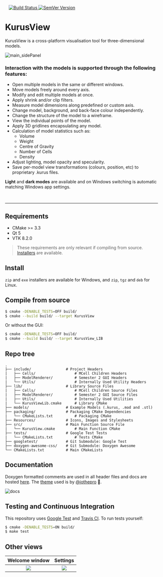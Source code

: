 <!--
[![Build Status](https://travis-ci.com/KurusView/2020_GROUP_21.svg?branch=master)](https://travis-ci.com/KurusView/2020_GROUP_21)
-->

<div align="left">
&nbsp;&nbsp;

  <!-- Build Status -->
  <a href="https://travis-ci.com/KurusView/2020_GROUP_21">
    <img src="https://travis-ci.com/KurusView/2020_GROUP_21.svg?branch=master"
      alt="Build Status" />
  </a>
  <!-- SemVer Version -->
  <a href="https://github.com/KurusView/2020_GROUP_21">
    <img src="https://img.shields.io/badge/Version-0.1.0-blue.svg"
      alt="SemVer Version" />
  </a>

</div>

# KurusView

KurusView is a cross-platform visualisation tool for three-dimensional models. 

![main_sidePanel](https://user-images.githubusercontent.com/38017709/118720858-6e15ed00-b82a-11eb-801c-28a2963f58e3.png)


### Interaction with the models is supported through the following features:

* Open multiple models in the same or different windows.
* Move models freely around every axis.
* Modify and edit multiple models at once.
* Apply shrink and/or clip filters.
* Measure model dimensions along predefined or custom axis.
* Change model, background, and back-face colour independently.
* Change the structure of the model to a wireframe.
* View the individual points of the model.
* Apply 3D gridlines encapsulating any model.
* Calculation of model statistics such as:
    -	Volume
    -	Weight
    -	Centre of Gravity
    -	Number of Cells
    -	Density
* Adjust lighting, model opacity and specularity.
* Save per-model view transformations (colours, position, etc) to proprietary .kurus files.

**Light** and **dark modes** are available and on Windows switching is automatic matching Windows app settings.


&nbsp;

---

## Requirements
- CMake >= 3.3
- Qt 5
- VTK 8.2.0

> These requirements are only relevant if compiling from source. [Installers](#Install) are available.

## Install
`zip` and `exe` installers are available for Windows, and `zip`, `tgz` and `deb` for Linux. 


## Compile from source
``` bash
$ cmake -DENABLE_TESTS=OFF build/
$ cmake --build build/ --target KurusView
```

Or without the GUI:
``` bash
$ cmake -DENABLE_TESTS=OFF build/
$ cmake --build build/ --target KurusView_LIB
```

## Repo tree
```
.
├── include/                # Project Headers
|   ├── Cells/                  # MCell Children Headers
|   ├── ModelRenderer/	        # Semester 2 GUI Headers
|   └── Utils/                  # Internally Used Utility Headers
├── lib/                    # Library Source Files
|   ├── Cells/                  # MCell Children Source Files
|   ├── ModelRenderer/	        # Semester 2 GUI Source Files
|   ├── Utils/                  # Internally Used Utilities
|   └── KurusViewLib.cmake      # Library CMake
├── models/                 # Example Models (.kurus, .mod and .stl)
├── packaging/              # Packaging CMake Dependencies
|   └── CMakeLists.txt          # Packaging CMake
├── Resources/              # Icons, Images and Stylesheets
├── src/                    # Main Function Source File
|   └── KurusView.cmake         # Main Function CMake
├── tests/                  # Google Test Tests
|   └── CMakeLists.txt          # Tests CMake
├── googletest/             # Git Submodule: Google Test
├── doxygen-awesome-css/    # Git Submodule: Doxygen Awesome
└── CMakeLists.txt          # Main CMakeLists
```

## Documentation
Doxygen formatted comments are used in all header files and docs are hosted [here](https://kurusview.github.io/2020_GROUP_21/). The [theme](https://github.com/jothepro/doxygen-awesome-css) used is by [@jothepro](https://github.com/jothepro) :rocket:.

![docs](https://user-images.githubusercontent.com/38017709/118726672-ef24b280-b831-11eb-957b-c3ce2fc8e03e.png)


## Testing and Continuous Integration
This repository uses [Google Test](https://github.com/google/googletest) and [Travis CI](https://travis-ci.org/). To run tests yourself:
``` bash
$ cmake -DENABLE_TESTS=ON build/
$ make test
```


## Other views

Welcome window             |  Settings
:-------------------------:|:-------------------------:
![](https://user-images.githubusercontent.com/38017709/118721895-b71a7100-b82b-11eb-84a5-9ae32dd6eb9e.png)  |  ![](https://user-images.githubusercontent.com/38017709/118722592-9bfc3100-b82c-11eb-9960-e9ea6c7f897d.png)

<!--
<p float="left">
  <img src="https://user-images.githubusercontent.com/38017709/118721895-b71a7100-b82b-11eb-84a5-9ae32dd6eb9e.png" width="500"/>
  <img src="https://user-images.githubusercontent.com/38017709/118722592-9bfc3100-b82c-11eb-9960-e9ea6c7f897d.png" width="500"/> 
</p>
-->




<!--
![main_sidePanel](https://user-images.githubusercontent.com/38017709/118720858-6e15ed00-b82a-11eb-801c-28a2963f58e3.png)
![main](https://user-images.githubusercontent.com/38017709/118718910-18404580-b828-11eb-9b42-9970cd08682a.png)
![menu](https://user-images.githubusercontent.com/38017709/118718917-1aa29f80-b828-11eb-9e6e-6eb4df1fabf7.png)
![welcome_2](https://user-images.githubusercontent.com/38017709/118721895-b71a7100-b82b-11eb-84a5-9ae32dd6eb9e.png)
![settings_2](https://user-images.githubusercontent.com/38017709/118722592-9bfc3100-b82c-11eb-9960-e9ea6c7f897d.png)
-->
